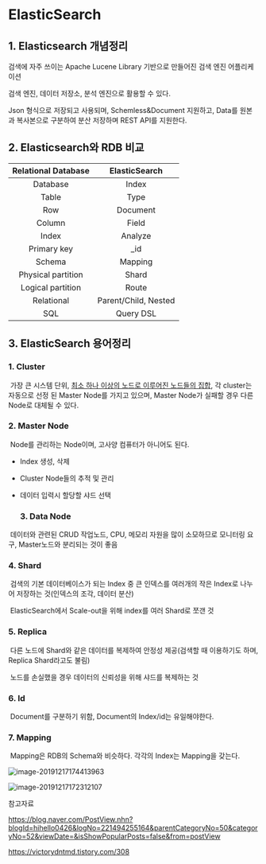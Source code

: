 # ElasticSearch

## 	1. Elasticsearch 개념정리

검색에 자주 쓰이는 Apache Lucene Library 기반으로 만들어진 검색 엔진 어플리케이션

검색 엔진, 데이터 저장소, 분석 엔진으로 활용할 수 있다.

Json 형식으로 저장되고 사용되며, Schemless&Document 지원하고, Data를 원본과 복사본으로 구분하여 분산 저장하며 REST API를 지원한다.

## 	2. Elasticsearch와 RDB 비교

| Relational Database |    ElasticSearch     |
| :-----------------: | :------------------: |
|      Database       |        Index         |
|        Table        |         Type         |
|         Row         |       Document       |
|       Column        |        Field         |
|        Index        |       Analyze        |
|     Primary key     |         _id          |
|       Schema        |       Mapping        |
| Physical partition  |        Shard         |
|  Logical partition  |        Route         |
|     Relational      | Parent/Child, Nested |
|         SQL         |      Query DSL       |

## 	3. ElasticSearch 용어정리

### 		1. Cluster

​	가장 큰 시스템 단위, <u>최소 하나 이상의 노드로 이루어진 노드들의 집합</u>, 각 cluster는 자동으로 선정 된 Master Node를 가지고 있으며, Master Node가 실패할 경우 다른 Node로 대체될 수 있다.

### 		2. Master Node

​	Node를 관리하는 Node이며, 고사양 컴퓨터가 아니어도 된다.

  - Index 생성, 삭제

  - Cluster Node들의 추적 및 관리

  - 데이터 입력시 할당할 샤드 선택

    ### 3.  Data Node

​	데이터와 관련된 CRUD 작업노드, CPU, 메모리 자원을 많이 소모하므로 모니터링 요구, Master노드와 분리되는 것이 좋음

### 	4. Shard

​	검색의 기본 데이터베이스가 되는 Index 중 큰 인덱스를 여러개의 작은 Index로 나누어 저장하는 것(인덱스의 조각, 데이터 분산)

​	ElasticSearch에서 Scale-out을 위해 index를 여러 Shard로 쪼갠 것

### 	5. Replica

​	다른 노드에 Shard와 같은 데이터를 복제하여 안정성 제공(검색할 때 이용하기도 하며, Replica Shard라고도 불림)

​	노드를 손실했을 경우 데이터의 신뢰성을 위해 샤드를 복제하는 것

### 6. Id

​		Document를 구분하기 위함, Document의 Index/id는 유일해야한다.

### 7. Mapping

​	Mapping은 RDB의 Schema와 비슷하다. 각각의 Index는 Mapping을 갖는다. 

![image-20191217174413963](C:\Users\ddd41\AppData\Roaming\Typora\typora-user-images\image-20191217174413963.png)

![image-20191217172312107](C:\Users\ddd41\AppData\Roaming\Typora\typora-user-images\image-20191217172312107.png)



참고자료

 https://blog.naver.com/PostView.nhn?blogId=hihello0426&logNo=221494255164&parentCategoryNo=50&categoryNo=52&viewDate=&isShowPopularPosts=false&from=postView 

 https://victorydntmd.tistory.com/308 